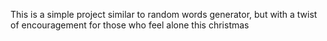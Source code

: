 This is a simple project similar to random words generator, but with a twist of encouragement for those who feel alone this christmas
